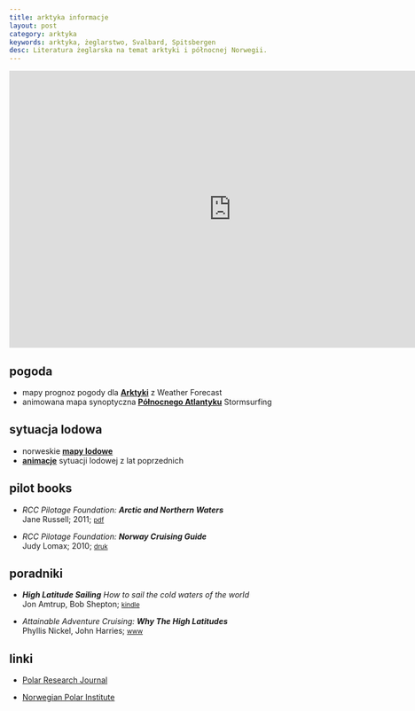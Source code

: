 ```yaml
---
title: arktyka informacje
layout: post
category: arktyka
keywords: arktyka, żeglarstwo, Svalbard, Spitsbergen
desc: Literatura żeglarska na temat arktyki i północnej Norwegii. 
---
```



<iframe src="https://embed.windyty.com/?surface,wind,now,70.081,-5.273,3,,menu,message," width="800" height="500" frameborder="0"></iframe>

pogoda
------
* mapy prognoz pogody dla **[Arktyki](http://www.weather-forecast.com/maps/Arctic)** z Weather Forecast
* animowana mapa synoptyczna **[Północnego Atlantyku](http://www.stormsurfing.com/cgi/display_alt.cgi?a=natla_slp)** Stormsurfing

sytuacja lodowa
---------------
* norweskie **[mapy lodowe](http://polarview.met.no/)**
* **[animacje](http://nsidc.org/cryosphere/sotc/sea_ice_animation.html)** sytuacji lodowej z lat poprzednich


pilot books
-----------
* *RCC Pilotage Foundation:* ***Arctic and Northern Waters***  
  Jane Russell; 2011;
  <small>[pdf](http://www.rccpf.org.uk/publications/arctic/arctic-contents)</small>  
  
* *RCC Pilotage Foundation:* ***Norway Cruising Guide***   
  Judy Lomax; 2010;
  <small>[druk](http://www.rccpf.org.uk/publications/europe-a-mediterranean/norway)</small>
  
  
poradniki
---------
* ***High Latitude Sailing*** *How to sail the cold waters of the world*  
  Jon Amtrup, Bob Shepton;
  <small>[kindle](http://www.amazon.co.uk/High-Latitude-Sailing-waters-world-ebook/dp/B00KDYK2FQ/ref=sr_1_1)</small>  
  
* *Attainable Adventure Cruising:* ***Why The High Latitudes***  
  Phyllis Nickel, John Harries;
  <small>[www](http://www.morganscloud.com/series/why-the-high-latitudes/)</small>  


linki
------  

* [Polar Research Journal](http://www.polarresearch.net/)

* [Norwegian Polar Institute](http://www.npolar.no/en/)



